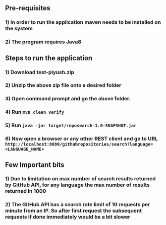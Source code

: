 ##  Pre-requisites
### 1) In order to run the application maven needs to be installed on the system
### 2) The program requires Java8

## Steps to run the application
### 1) Download test-piyush.zip
### 2) Unzip the above zip file onto a desired folder
### 3) Open command prompt and go the above folder.
### 4) Run `mvn clean verify`
### 5) Run `java -jar target/reposearch-1.0-SNAPSHOT.jar`
### 6) Now open a browser or any other REST client and go to URL `http://localhost:8080/githubrepositories/search?language=<LANGUAGE_NAME>`

## Few Important bits
### 1) Due to limitation on max number of search results returned by GitHub API, for any language the max number of results returned in 1000
### 2) The GitHub API has a search rate limit of 10 requests per minute from an IP. So after first request the subsequent requests if done immediately would be a bit slower
